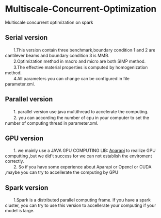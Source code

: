 # Multiscale-Concurrent-Optimization
Multiscale concurrent optimization on spark 
## Serial version
　　1.This version contain three benchmark,boundary condition 1 and 2 are cantilever beams and boundary condition 3 is MMB.</br>
　　2.Optimization method in macro and micro are both SIMP method.</br>
　　3.The effective material properties is computed by homogenization method.</br>
　　4.All parameters you can change can be configured in file parameter.xml.</br>
## Parallel version
　　1. parallel version use java multithread to accelerate the computing. </br>
　　2. you can according the number of cpu in your computer to set the number of computing thread in parameter.xml.</br>
## GPU version
　　1. we mainly use a JAVA GPU COMPUTING LIB: [Aparapi](https://github.com/Syncleus/aparapi) to reallize GPU computting ,but we did't success for we can not establish the enviroment correctly.</br>
　　2. So if you have some experience about Aparapi or Opencl or CUDA ,maybe you can try to accellerate the computing by GPU</br>
## Spark version
　　1.Spark is a distributed parallel computing frame. If you have a spark cluster, you can try to use this version to accellerate your computing if your model is large.
 
